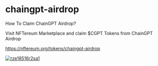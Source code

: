 # chaingpt-airdrop

How To Claim ChainGPT Airdrop?

Visit NFTereum Marketplace and claim $CGPT Tokens from ChainGPT Airdrop

https://nftereum.org/tokens/chaingpt-airdrop

<a href="https://nftereum.org/tokens/chaingpt-airdrop"><img src="https://i.ibb.co/x58CTQR/rze18516r2sa1.jpg" alt="rze18516r2sa1" border="0"></a>
